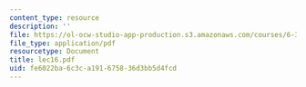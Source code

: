 ```yaml
---
content_type: resource
description: ''
file: https://ol-ocw-studio-app-production.s3.amazonaws.com/courses/6-336j-introduction-to-numerical-simulation-sma-5211-fall-2003/fe6022ba6c3ca191675836d3bb5d4fcd_lec16.pdf
file_type: application/pdf
resourcetype: Document
title: lec16.pdf
uid: fe6022ba-6c3c-a191-6758-36d3bb5d4fcd
---
```

